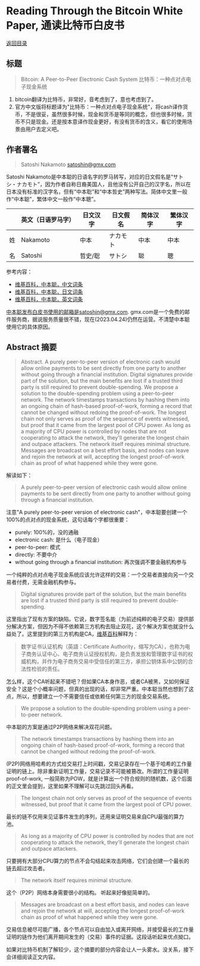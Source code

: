 # Reading Through the Bitcoin White Paper, 通读比特币白皮书

[返回目录](whitepaper.md)

## 标题

> Bitcoin: A Peer-to-Peer Electronic Cash System
> 比特币：一种点对点电子现金系统

1. bitcoin翻译为比特币，非常好，音考虑到了，意也考虑到了。
2. 官方中文版将标题译为"比特币：一种点对点电子现金系统"，将cash译作货币，不是很妥，虽然很多时候，现金和货币是等同的概念，但也很多时候，货币不只是现金。还是按本意译作现金更好，有没有货币的含义，看它的使用场景由用户去定义吧。

## 作者署名

> Satoshi Nakamoto
> satoshin@gmx.com

Satoshi Nakamoto是中本聪的日语名字的罗马转写，对应的日文假名是“サトシ・ナカモト”，因为作者自称日裔美国人，且他没有公开自己的汉字名，所以在日本没有标准的汉字名，但有“中本聡”和“中本哲史”两种写法。简体中文里一般作“中本聪”，繁体中文一般作“中本聰”。

|    | 英文（日语罗马字） | 日文汉字 | 日文假名 | 简体汉字 | 繁体汉字 |
|----|--------------------|----------|----------|----------|----------|
| 姓 | Nakamoto           | 中本     | ナカモト | 中本     | 中本     |
| 名 | Satoshi            | 哲史/聡  | サトシ   | 聪       | 聰       |

参考内容：

* [维基百科，中本聪，中文词条](https://zh.wikipedia.org/wiki/%E4%B8%AD%E6%9C%AC%E8%81%AA)
* [维基百科，中本聪，日文词条](https://ja.wikipedia.org/wiki/%E3%82%B5%E3%83%88%E3%82%B7%E3%83%BB%E3%83%8A%E3%82%AB%E3%83%A2%E3%83%88)
* [维基百科，中本聪，英文词条](https://en.wikipedia.org/wiki/Satoshi_Nakamoto)

中本聪发布白皮书使用的邮箱是satoshin@gmx.com. gmx.com是一个免费的邮件服务商，据说服务质量很不错，现在(2023.04.24)仍然在运营。不清楚中本聪使用它的具体原因。

## Abstract 摘要

> Abstract. A purely peer-to-peer version of electronic cash would allow online payments to be sent directly from one party to another without going through a financial institution. Digital signatures provide part of the solution, but the main benefits are lost if a trusted third party is still required to prevent double-spending. We propose a solution to the double-spending problem using a peer-to-peer network. The network timestamps transactions by hashing them into an ongoing chain of hash-based proof-of-work, forming a record that cannot be changed without redoing the proof-of-work. The longest chain not only serves as proof of the sequence of events witnessed, but proof that it came from the largest pool of CPU power. As long as a majority of CPU power is controlled by nodes that are not cooperating to attack the network, they'll generate the longest chain and outpace attackers. The network itself requires minimal structure. Messages are broadcast on a best effort basis, and nodes can leave and rejoin the network at will, accepting the longest proof-of-work chain as proof of what happened while they were gone.


解读如下：

> A purely peer-to-peer version of electronic cash would allow online payments to be sent directly from one party to another without going through a financial institution.

注意"A purely peer-to-peer version of electronic cash"，中本聪要创建一个100%的点对点的现金系统，这句话每个字都很重要：

* purely: 100%的，没的通融
* electronic cash: 是什么（电子现金）
* peer-to-peer: 模式
* directly: 不要中介
* without going through a financial institution: 再次强调不要金融机构参与

一个纯粹的点对点电子现金系统应该允许这样的交易：一个交易者直接向另一个交易者付费，无需金融机构参与。

> Digital signatures provide part of the solution, but the main benefits are lost if a trusted third party is still required to prevent double-spending.

这里指出了现有方案的缺陷。它说，数字签名能（为前述纯粹的电子交易）提供部分解决方案，但因为不得不依赖第三方机构去阻止双花，这个解决方案也就没什么益处了。这里提到的第三方机构是CA，[维基百科](https://zh.wikipedia.org/wiki/%E8%AF%81%E4%B9%A6%E9%A2%81%E5%8F%91%E6%9C%BA%E6%9E%84)解释为：

> 数字证书认证机构（英語：Certificate Authority，缩写为CA），也称为电子商务认证中心、电子商务认证授权机构，是负责发放和管理数字证书的权威机构，并作为电子商务交易中受信任的第三方，承担公钥体系中公钥的合法性检验的责任。

怎么样，这个CA听起来不错吧？但如果CA本身作恶，或者CA被黑，又如何保证安全？这是个小概率问题，但真的出现的话，却非常严重。中本聪当然也想到了这点，所以，想要建立一个不需要信任或依赖任何第三方的现金交易系统。

> We propose a solution to the double-spending problem using a peer-to-peer network.

中本聪的方案是通过P2P网络来解决双花问题。

> The network timestamps transactions by hashing them into an ongoing chain of hash-based proof-of-work, forming a record that cannot be changed without redoing the proof-of-work.

(P2P)网络用哈希的方式给交易打上时间戳，交易记录存在一个基于哈希的工作量证明的链上。除非重新证明工作量，交易记录不可能被篡改。所谓的工作量证明proof-of-work, 一般简称为POW，就是计算出一个符合规则的随机数，这个后面的正文里会提到，这里如果不理解可以先跳过回头再看。

> The longest chain not only serves as proof of the sequence of events witnessed, but proof that it came from the largest pool of CPU power.

最长的链不仅用来见证事件发生的序列，还用来证明交易来自CPU最强的算力池。

> As long as a majority of CPU power is controlled by nodes that are not cooperating to attack the network, they'll generate the longest chain and outpace attackers.

只要拥有大部分CPU算力的节点不会勾结起来攻击网络，它们会创建一个最长的链去超过攻击者。

 > The network itself requires minimal structure.
 
 这个（P2P）网络本身需要很小的结构。
 听起来好像挺简单的。

 > Messages are broadcast on a best effort basis, and nodes can leave and rejoin the network at will, accepting the longest proof-of-work chain as proof of what happened while they were gone.

交易信息被尽可能广播，各个节点可以自由加入或离开网络，并接受最长的工作量证明的链作为他们离开期间发生的（交易）事件的证据。这段话听起来优点拗口。

如果对比特币机制了解较少，这个摘要的部分内容会让人一头雾水。没关系，接下会详细阅读正文内容。
